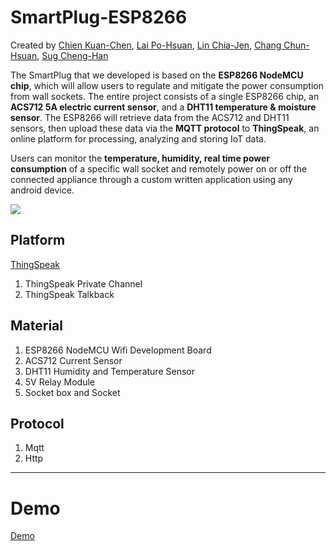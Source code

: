 # SmartPlug-ESP8266

Created by [Chien Kuan-Chen](goodnana1224@gmail.com), [Lai Po-Hsuan](s1101b046@gmail.com), [Lin Chia-Jen](jared1997519@gmail.com), [Chang Chun-Hsuan](s1310634027@gms.nutc.edu.tw), [Sug Cheng-Han](richardsung97@yahoo.com.tw)

The SmartPlug that we developed is based on the **ESP8266 NodeMCU chip**, which will allow users to regulate and mitigate the power consumption from wall sockets. The entire project consists of a single ESP8266 chip, an **ACS712 5A electric current sensor**, and a **DHT11 temperature & moisture sensor**. The ESP8266 will retrieve data from the ACS712 and DHT11 sensors, then upload these data via the **MQTT protocol** to **ThingSpeak**, an online platform for processing, analyzing and storing IoT data. 

Users can monitor the **temperature, humidity, real time power consumption** of a specific wall socket and remotely power on or off the connected appliance through a custom written application using any android device.

![](https://i.imgur.com/eeIJwb0.png)

## Platform
[ThingSpeak](https://thingspeak.com/)
1. ThingSpeak Private Channel
2. ThingSpeak Talkback

## Material
1. ESP8266 NodeMCU Wifi Development Board
2. ACS712 Current Sensor
3. DHT11 Humidity and Temperature Sensor
4. 5V Relay Module
5. Socket box and Socket

## Protocol
1. Mqtt
2. Http

---
# Demo
[Demo](https://photos.google.com/share/AF1QipMq7t7CK7KSJ9EuPBp0EXyoE-DWmmEJPY7nUskG1NK1BvOwuA_IJRvWfY5mZ5fK-g?key=MExTNmpzSTJHOG5Ea1FrWGVZVFU2dVBtd1JWeUdR)
